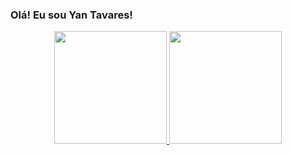 ### Olá! Eu sou Yan Tavares!
<div align="center">
  <a href="https://github.com/yantvrs">
  <img height="180em" src="https://github-readme-stats.vercel.app/api?username=yantvrs&show_icons=true&theme=dark&include_all_commits=true&count_private=true"/>
  <img height="180em" src="https://github-readme-stats.vercel.app/api/top-langs/?username=yantvrs&layout=compact&langs_count=7&theme=dark"/>
</div>

 
    
</div>


 

